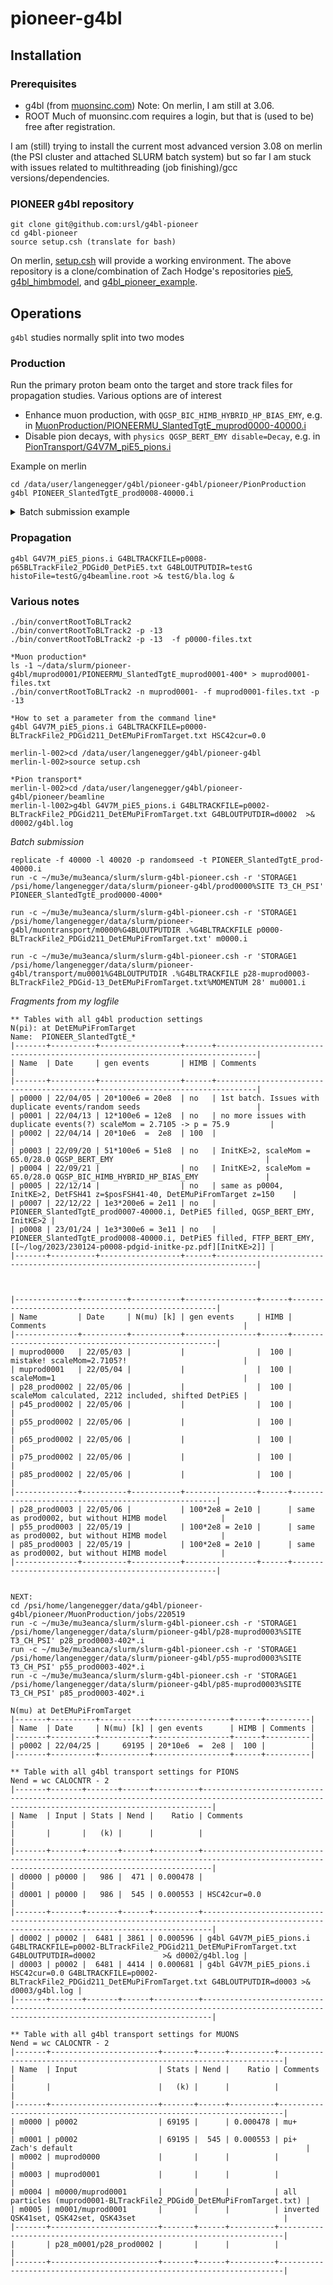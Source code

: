 # pioneer-g4bl

## Installation
### Prerequisites
- g4bl (from [muonsinc.com](https://muonsinc.com/Website1/tiki-index.php?page=G4beamline)) Note: On merlin, I am still at 3.06.
- ROOT
Much of muonsinc.com requires a login, but that is (used to be) free after registration.

I am (still) trying to install the current most advanced version 3.08 on merlin (the PSI cluster and attached SLURM batch system) but so far I am stuck with issues related to multithreading (job finishing)/gcc versions/dependencies.

### PIONEER g4bl repository
```
git clone git@github.com:ursl/g4bl-pioneer
cd g4bl-pioneer
source setup.csh (translate for bash)
```
On merlin, [setup.csh](https://github.com/ursl/pioneer-g4bl/blob/master/setup.csh) will provide a working environment. The above repository is a clone/combination of Zach Hodge's repositories [pie5](https://gitlab.com/zhodge/pie5), [g4bl_himbmodel](https://gitlab.com/zhodge/g4bl_himbmodel), and  [g4bl_pioneer_example](https://gitlab.com/zhodge/g4bl_pioneer_example).


## Operations
`g4bl` studies normally split into two modes

### Production
Run the primary proton beam onto the target and store track files for propagation studies. Various options are of interest
- Enhance muon production, with `QGSP_BIC_HIMB_HYBRID_HP_BIAS_EMY`, e.g. in [MuonProduction/PIONEERMU_SlantedTgtE_muprod0000-40000.i](https://github.com/ursl/pioneer-g4bl/blob/master/pioneer/MuonProduction/PIONEERMU_SlantedTgtE_muprod0000-40000.i)
- Disable pion decays, with `physics QGSP_BERT_EMY disable=Decay`, e.g. in [PionTransport/G4V7M_piE5_pions.i](https://github.com/ursl/pioneer-g4bl/blob/master/pioneer/PionTransport/G4V7M_piE5_pions.i)

Example on merlin
```
cd /data/user/langenegger/g4bl/pioneer-g4bl/pioneer/PionProduction
g4bl PIONEER_SlantedTgtE_prod0008-40000.i
```

<details>
<summary>Batch submission example</summary>
```
[edit PIONEER_SlantedTgtE_prod0008-40000.i and test it]
mkdir jobs/230124-p8 && cd jobs/230124-p8
replicate -f 40000 -l 41000 -p randomseed -t ../../PIONEER_SlantedTgtE_prod0008-40000.i
cd ~/data/g4bl/pioneer-g4bl/pioneer/PionProduction/jobs/230124-p8
run -c ~/mu3e/mu3eanca/slurm/slurm-g4bl-pioneer.csh -r 'STORAGE1 /psi/home/langenegger/data/slurm/pioneer-g4bl/p65-prod0008/%SITE T3_CH_PSI' PIONEER_SlantedTgtE_prod0008-40[8,9]*.i
rm /data/project/general/pioneer/g4bl/bl2/p0008-p65BLTrackFile2_PDGid0_DetPiE5.txt
cd ~/data/g4bl/pioneer-g4bl/macros/
./bin/convertRootToBLTrack2 -p 0 -d /psi/home/langenegger/data/slurm/pioneer-g4bl/p65-prod0008 -n p0008-p65 -o /data/project/general/pioneer/g4bl/bl2 -v DetPiE5
```

(The above relies heavily on my old-fashioned run setup and depends on [auxiliary tools](https://github.com/ursl/mu3eanca/tree/master/slurm))
</details>

### Propagation
```
g4bl G4V7M_piE5_pions.i G4BLTRACKFILE=p0008-p65BLTrackFile2_PDGid0_DetPiE5.txt G4BLOUTPUTDIR=testG histoFile=testG/g4beamline.root >& testG/bla.log &
```




### Various notes
```
./bin/convertRootToBLTrack2
./bin/convertRootToBLTrack2 -p -13 
./bin/convertRootToBLTrack2 -p -13  -f p0000-files.txt

*Muon production*
ls -1 ~/data/slurm/pioneer-g4bl/muprod0001/PIONEERMU_SlantedTgtE_muprod0001-400* > muprod0001-files.txt
./bin/convertRootToBLTrack2 -n muprod0001- -f muprod0001-files.txt -p -13

*How to set a parameter from the command line*
g4bl G4V7M_piE5_pions.i G4BLTRACKFILE=p0000-BLTrackFile2_PDGid211_DetEMuPiFromTarget.txt HSC42cur=0.0

merlin-l-002>cd /data/user/langenegger/g4bl/pioneer-g4bl
merlin-l-002>source setup.csh

*Pion transport*
merlin-l-002>cd /data/user/langenegger/g4bl/pioneer-g4bl/pioneer/beamline
merlin-l-l002>g4bl G4V7M_piE5_pions.i G4BLTRACKFILE=p0002-BLTrackFile2_PDGid211_DetEMuPiFromTarget.txt G4BLOUTPUTDIR=d0002  >& d0002/g4bl.log

```

*Batch submission*
```
replicate -f 40000 -l 40020 -p randomseed -t PIONEER_SlantedTgtE_prod-40000.i
run -c ~/mu3e/mu3eanca/slurm/slurm-g4bl-pioneer.csh -r 'STORAGE1 /psi/home/langenegger/data/slurm/pioneer-g4bl/prod0000%SITE T3_CH_PSI' PIONEER_SlantedTgtE_prod0000-4000*

run -c ~/mu3e/mu3eanca/slurm/slurm-g4bl-pioneer.csh -r 'STORAGE1 /psi/home/langenegger/data/slurm/pioneer-g4bl/muontransport/m0000%G4BLOUTPUTDIR .%G4BLTRACKFILE p0000-BLTrackFile2_PDGid211_DetEMuPiFromTarget.txt' m0000.i

run -c ~/mu3e/mu3eanca/slurm/slurm-g4bl-pioneer.csh -r 'STORAGE1 /psi/home/langenegger/data/slurm/pioneer-g4bl/transport/mu0001%G4BLOUTPUTDIR .%G4BLTRACKFILE p28-muprod0003-BLTrackFile2_PDGid-13_DetEMuPiFromTarget.txt%MOMENTUM 28' mu0001.i
```

*Fragments from my logfile* 
```
** Tables with all g4bl production settings
N(pi): at DetEMuPiFromTarget
Name:  PIONEER_SlantedTgtE_*
|-------+----------+------------------+------+-------------------------------------------------------------------------------|
| Name  | Date     | gen events       | HIMB | Comments                                                                      |
|-------+----------+------------------+------+-------------------------------------------------------------------------------|
| p0000 | 22/04/05 | 20*100e6 = 20e8  | no   | 1st batch. Issues with duplicate events/random seeds                          |
| p0001 | 22/04/13 | 12*100e6 = 12e8  | no   | no more issues with duplicate events(?) scaleMom = 2.7105 -> p = 75.9         |
| p0002 | 22/04/14 | 20*10e6  =  2e8  | 100  |                                                                               |
| p0003 | 22/09/20 | 51*100e6 = 51e8  | no   | InitKE>2, scaleMom = 65.0/28.0 QGSP_BERT_EMY                                  |
| p0004 | 22/09/21 |                  | no   | InitKE>2, scaleMom = 65.0/28.0 QGSP_BIC_HIMB_HYBRID_HP_BIAS_EMY               |
| p0005 | 22/12/14 |                  | no   | same as p0004, InitKE>2, DetFSH41 z=$posFSH41-40, DetEMuPiFromTarget z=150    |
| p0007 | 22/12/22 | 1e3*200e6 = 2e11 | no   | PIONEER_SlantedTgtE_prod0007-40000.i, DetPiE5 filled, QGSP_BERT_EMY, InitKE>2 |
| p0008 | 23/01/24 | 1e3*300e6 = 3e11 | no   | PIONEER_SlantedTgtE_prod0008-40000.i, DetPiE5 filled, FTFP_BERT_EMY, [[~/log/2023/230124-p0008-pdgid-initke-pz.pdf][InitKE>2]] |
|-------+----------+------------------+------+-------------------------------------------------------------------------------|



|--------------+----------+-----------+----------------+------+-----------------------------------------------------|
| Name         | Date     | N(mu) [k] | gen events     | HIMB | Comments                                            |
|--------------+----------+-----------+----------------+------+-----------------------------------------------------|
| muprod0000   | 22/05/03 |           |                |  100 | mistake! scaleMom=2.7105?!                          |
| muprod0001   | 22/05/04 |           |                |  100 | scaleMom=1                                          |
| p28_prod0002 | 22/05/06 |           |                |  100 | scaleMom calculated, 2212 included, shifted DetPiE5 |
| p45_prod0002 | 22/05/06 |           |                |  100 |                                                     |
| p55_prod0002 | 22/05/06 |           |                |  100 |                                                     |
| p65_prod0002 | 22/05/06 |           |                |  100 |                                                     |
| p75_prod0002 | 22/05/06 |           |                |  100 |                                                     |
| p85_prod0002 | 22/05/06 |           |                |  100 |                                                     |
|--------------+----------+-----------+----------------+------+-----------------------------------------------------|
| p28_prod0003 | 22/05/06 |           | 100*2e8 = 2e10 |      | same as prod0002, but without HIMB model            |
| p55_prod0003 | 22/05/19 |           | 100*2e8 = 2e10 |      | same as prod0002, but without HIMB model            |
| p85_prod0003 | 22/05/19 |           | 100*2e8 = 2e10 |      | same as prod0002, but without HIMB model            |
|--------------+----------+-----------+----------------+------+-----------------------------------------------------|


NEXT: 
cd /psi/home/langenegger/data/g4bl/pioneer-g4bl/pioneer/MuonProduction/jobs/220519
run -c ~/mu3e/mu3eanca/slurm/slurm-g4bl-pioneer.csh -r 'STORAGE1 /psi/home/langenegger/data/slurm/pioneer-g4bl/p28-muprod0003%SITE T3_CH_PSI' p28_prod0003-402*.i
run -c ~/mu3e/mu3eanca/slurm/slurm-g4bl-pioneer.csh -r 'STORAGE1 /psi/home/langenegger/data/slurm/pioneer-g4bl/p55-muprod0003%SITE T3_CH_PSI' p55_prod0003-402*.i
run -c ~/mu3e/mu3eanca/slurm/slurm-g4bl-pioneer.csh -r 'STORAGE1 /psi/home/langenegger/data/slurm/pioneer-g4bl/p85-muprod0003%SITE T3_CH_PSI' p85_prod0003-402*.i

N(mu) at DetEMuPiFromTarget 
|-------+----------+-----------+-----------------+------+----------|
| Name  | Date     | N(mu) [k] | gen events      | HIMB | Comments |
|-------+----------+-----------+-----------------+------+----------|
| p0002 | 22/04/25 |     69195 | 20*10e6  =  2e8 |  100 |          |
|-------+----------+-----------+-----------------+------+----------|

** Table with all g4bl transport settings for PIONS
Nend = wc CALOCNTR - 2 
|-------+-------+-------+------+----------+----------------------------------------------------------------------------------------------------------------------------------------------|
| Name  | Input | Stats | Nend |    Ratio | Comments                                                                                                                                     |
|       |       |   (k) |      |          |                                                                                                                                              |
|-------+-------+-------+------+----------+----------------------------------------------------------------------------------------------------------------------------------------------|
| d0000 | p0000 |   986 |  471 | 0.000478 |                                                                                                                                              |
| d0001 | p0000 |   986 |  545 | 0.000553 | HSC42cur=0.0                                                                                                                                 |
|-------+-------+-------+------+----------+----------------------------------------------------------------------------------------------------------------------------------------------|
| d0002 | p0002 |  6481 | 3861 | 0.000596 | g4bl G4V7M_piE5_pions.i G4BLTRACKFILE=p0002-BLTrackFile2_PDGid211_DetEMuPiFromTarget.txt G4BLOUTPUTDIR=d0002               >& d0002/g4bl.log |
| d0003 | p0002 |  6481 | 4414 | 0.000681 | g4bl G4V7M_piE5_pions.i  HSC42cur=0.0 G4BLTRACKFILE=p0002-BLTrackFile2_PDGid211_DetEMuPiFromTarget.txt G4BLOUTPUTDIR=d0003 >& d0003/g4bl.log |
|-------+-------+-------+------+----------+----------------------------------------------------------------------------------------------------------------------------------------------|

** Table with all g4bl transport settings for MUONS
Nend = wc CALOCNTR - 2 
|-------+------------------------+-------+------+----------+-----------------------------------------------------------------------|
| Name  | Input                  | Stats | Nend |    Ratio | Comments                                                              |
|       |                        |   (k) |      |          |                                                                       |
|-------+------------------------+-------+------+----------+-----------------------------------------------------------------------|
| m0000 | p0002                  | 69195 |      | 0.000478 | mu+                                                                   |
| m0001 | p0002                  | 69195 |  545 | 0.000553 | pi+ Zach's default                                                    |
| m0002 | muprod0000             |       |      |          |                                                                       |
| m0003 | muprod0001             |       |      |          |                                                                       |
| m0004 | m0000/muprod0001       |       |      |          | all particles (muprod0001-BLTrackFile2_PDGid0_DetEMuPiFromTarget.txt) |
| m0005 | m0001/muprod0001       |       |      |          | inverted QSK41set, QSK42set, QSK43set                                 |
|-------+------------------------+-------+------+----------+-----------------------------------------------------------------------|
|       | p28_m0001/p28_prod0002 |       |      |          |                                                                       |
|-------+------------------------+-------+------+----------+-----------------------------------------------------------------------|
```
